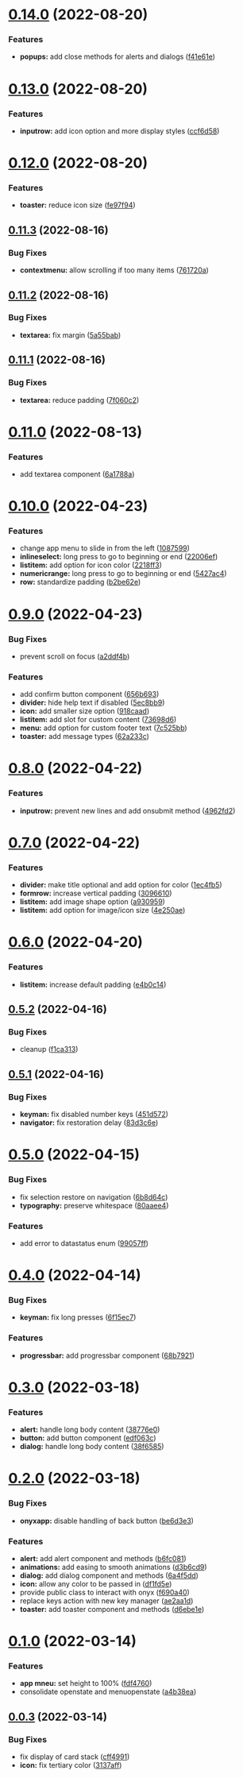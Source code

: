 # [0.14.0](https://github.com/garredow/onyx-ui/compare/v0.13.0...v0.14.0) (2022-08-20)


### Features

* **popups:** add close methods for alerts and dialogs ([f41e61e](https://github.com/garredow/onyx-ui/commit/f41e61ea31f01ce8605c4a1708e397c347731d5d))

# [0.13.0](https://github.com/garredow/onyx-ui/compare/v0.12.0...v0.13.0) (2022-08-20)


### Features

* **inputrow:** add icon option and more display styles ([ccf6d58](https://github.com/garredow/onyx-ui/commit/ccf6d587aeac2cfc3be62df5df99f1bc0aa53c6c))

# [0.12.0](https://github.com/garredow/onyx-ui/compare/v0.11.3...v0.12.0) (2022-08-20)


### Features

* **toaster:** reduce icon size ([fe97f94](https://github.com/garredow/onyx-ui/commit/fe97f94e15d0e636c3c1a2a76f1443beecb1b34e))

## [0.11.3](https://github.com/garredow/onyx-ui/compare/v0.11.2...v0.11.3) (2022-08-16)


### Bug Fixes

* **contextmenu:** allow scrolling if too many items ([761720a](https://github.com/garredow/onyx-ui/commit/761720a3c767093105ad68a43b8135d6f8f04e0e))

## [0.11.2](https://github.com/garredow/onyx-ui/compare/v0.11.1...v0.11.2) (2022-08-16)


### Bug Fixes

* **textarea:** fix margin ([5a55bab](https://github.com/garredow/onyx-ui/commit/5a55babcf62e214b3471704c89b2379421b492cb))

## [0.11.1](https://github.com/garredow/onyx-ui/compare/v0.11.0...v0.11.1) (2022-08-16)


### Bug Fixes

* **textarea:** reduce padding ([7f060c2](https://github.com/garredow/onyx-ui/commit/7f060c2a5461d2d88f1af9aae78bee1cfb075b8e))

# [0.11.0](https://github.com/garredow/onyx-ui/compare/v0.10.0...v0.11.0) (2022-08-13)


### Features

* add textarea component ([6a1788a](https://github.com/garredow/onyx-ui/commit/6a1788afb92bc5a3e0828bbc6754dda49a4d30cf))

# [0.10.0](https://github.com/garredow/onyx-ui/compare/v0.9.0...v0.10.0) (2022-04-23)


### Features

* change app menu to slide in from the left ([1087599](https://github.com/garredow/onyx-ui/commit/108759997c31a8198cf5469f6d5d8b1a5a9c2dbf))
* **inlineselect:** long press to go to beginning or end ([22006ef](https://github.com/garredow/onyx-ui/commit/22006ef68b521a8829a097628a7ff5964e6430e1))
* **listitem:** add option for icon color ([2218ff3](https://github.com/garredow/onyx-ui/commit/2218ff39038205da9eb059aee9ceeeb4dfef56ae))
* **numericrange:** long press to go to beginning or end ([5427ac4](https://github.com/garredow/onyx-ui/commit/5427ac4e02195059c03c807ba4e81843719f6d25))
* **row:** standardize padding ([b2be62e](https://github.com/garredow/onyx-ui/commit/b2be62e43fcda1cadaa7c54164f3890afe187a81))

# [0.9.0](https://github.com/garredow/onyx-ui/compare/v0.8.0...v0.9.0) (2022-04-23)


### Bug Fixes

* prevent scroll on focus ([a2ddf4b](https://github.com/garredow/onyx-ui/commit/a2ddf4baabd4cd5618ddbaf4a983e042c38921e7))


### Features

* add confirm button component ([656b693](https://github.com/garredow/onyx-ui/commit/656b693853131105178b661117f3cef10f8a21de))
* **divider:** hide help text if disabled ([5ec8bb9](https://github.com/garredow/onyx-ui/commit/5ec8bb96b9b5539030836cd79f0d57e359e6c665))
* **icon:** add smaller size option ([918caad](https://github.com/garredow/onyx-ui/commit/918caadc84ad51589cd734f46414b2a72474bf9c))
* **listitem:** add slot for custom content ([73698d6](https://github.com/garredow/onyx-ui/commit/73698d6bcb4088a4847067c16255ff58fbe79767))
* **menu:** add option for custom footer text ([7c525bb](https://github.com/garredow/onyx-ui/commit/7c525bba051057752c111ba83242d9de267803de))
* **toaster:** add message types ([62a233c](https://github.com/garredow/onyx-ui/commit/62a233c15a225a54ab4e553935b4a8e731296078))

# [0.8.0](https://github.com/garredow/onyx-ui/compare/v0.7.0...v0.8.0) (2022-04-22)


### Features

* **inputrow:** prevent new lines and add onsubmit method ([4962fd2](https://github.com/garredow/onyx-ui/commit/4962fd227fc6571130e228164afcbbd6b6059cbf))

# [0.7.0](https://github.com/garredow/onyx-ui/compare/v0.6.0...v0.7.0) (2022-04-22)


### Features

* **divider:** make title optional and add option for color ([1ec4fb5](https://github.com/garredow/onyx-ui/commit/1ec4fb5543a69a492e676a580af5d5f5e4d6cbf7))
* **formrow:** increase vertical padding ([3096610](https://github.com/garredow/onyx-ui/commit/3096610e982b32b6c7385179f7dc239bc0bf6077))
* **listitem:** add image shape option ([a930959](https://github.com/garredow/onyx-ui/commit/a93095982d242b4c9f2d24ec77578ac560eca29a))
* **listitem:** add option for image/icon size ([4e250ae](https://github.com/garredow/onyx-ui/commit/4e250ae73fdd7841fdf961f833d980c75696694d))

# [0.6.0](https://github.com/garredow/onyx-ui/compare/v0.5.2...v0.6.0) (2022-04-20)


### Features

* **listitem:** increase default padding ([e4b0c14](https://github.com/garredow/onyx-ui/commit/e4b0c140027bd12c18b0d6dc70073a445b1441fd))

## [0.5.2](https://github.com/garredow/onyx-ui/compare/v0.5.1...v0.5.2) (2022-04-16)


### Bug Fixes

* cleanup ([f1ca313](https://github.com/garredow/onyx-ui/commit/f1ca313d52c7a624d429b0ed17a7bcff64b8a4be))

## [0.5.1](https://github.com/garredow/onyx-ui/compare/v0.5.0...v0.5.1) (2022-04-16)


### Bug Fixes

* **keyman:** fix disabled number keys ([451d572](https://github.com/garredow/onyx-ui/commit/451d57270d940178eb5b7e81fbe96ec915a122b5))
* **navigator:** fix restoration delay ([83d3c6e](https://github.com/garredow/onyx-ui/commit/83d3c6ec24932cbee25f97f6f305f6e2709425a2))

# [0.5.0](https://github.com/garredow/onyx-ui/compare/v0.4.0...v0.5.0) (2022-04-15)


### Bug Fixes

* fix selection restore on navigation ([6b8d64c](https://github.com/garredow/onyx-ui/commit/6b8d64c3dd4fd6120c28ca804a8d2c725dfb3e03))
* **typography:** preserve whitespace ([80aaee4](https://github.com/garredow/onyx-ui/commit/80aaee4d5b7fd2db053ab1fa4025c4da3ea38631))


### Features

* add error to datastatus enum ([99057ff](https://github.com/garredow/onyx-ui/commit/99057ff50e825da67547596432f4df5ce5c48cf7))

# [0.4.0](https://github.com/garredow/onyx-ui/compare/v0.3.0...v0.4.0) (2022-04-14)


### Bug Fixes

* **keyman:** fix long presses ([6f15ec7](https://github.com/garredow/onyx-ui/commit/6f15ec7f2695653d71e71d929d0b70953cbe009e))


### Features

* **progressbar:** add progressbar component ([68b7921](https://github.com/garredow/onyx-ui/commit/68b79215880826fecce99d3d0cfb8ba66073ddaf))

# [0.3.0](https://github.com/garredow/onyx-ui/compare/v0.2.0...v0.3.0) (2022-03-18)


### Features

* **alert:** handle long body content ([38776e0](https://github.com/garredow/onyx-ui/commit/38776e0ea4e95c9345a5359e7c10f43ad2edff43))
* **button:** add button component ([edf063c](https://github.com/garredow/onyx-ui/commit/edf063c3b547dec2ac575bb12a3b8c623100065f))
* **dialog:** handle long body content ([38f6585](https://github.com/garredow/onyx-ui/commit/38f658508196367067ca17194d32c30adaa34318))

# [0.2.0](https://github.com/garredow/onyx-ui/compare/v0.1.0...v0.2.0) (2022-03-18)


### Bug Fixes

* **onyxapp:** disable handling of back button ([be6d3e3](https://github.com/garredow/onyx-ui/commit/be6d3e37c7c5de8c0664185b85d2cf79c7187ac4))


### Features

* **alert:** add alert component and methods ([b6fc081](https://github.com/garredow/onyx-ui/commit/b6fc081e30b9aceac1394f23be2fbabdc0e6579e))
* **animations:** add easing to smooth animations ([d3b6cd9](https://github.com/garredow/onyx-ui/commit/d3b6cd9bc592673794634a06feeca9cf1b72e6d7))
* **dialog:** add dialog component and methods ([6a4f5dd](https://github.com/garredow/onyx-ui/commit/6a4f5dd71413f2ea6c345338a264ebd636303db3))
* **icon:** allow any color to be passed in ([df1fd5e](https://github.com/garredow/onyx-ui/commit/df1fd5eb2d690c907c88f82fb31fee931a317339))
* provide public class to interact with onyx ([f690a40](https://github.com/garredow/onyx-ui/commit/f690a40e05d6135f62369ee96c29faad8a4cd61a))
* replace keys action with new key manager ([ae2aa1d](https://github.com/garredow/onyx-ui/commit/ae2aa1d7a78e86632a9708d3cc1ceea0269d3f2f))
* **toaster:** add toaster component and methods ([d6ebe1e](https://github.com/garredow/onyx-ui/commit/d6ebe1e03e5195db0b8401adbcb65ac4de6fedc6))

# [0.1.0](https://github.com/garredow/onyx-ui/compare/v0.0.3...v0.1.0) (2022-03-14)


### Features

* **app mneu:** set height to 100% ([fdf4760](https://github.com/garredow/onyx-ui/commit/fdf47605662ced9f33272293c9ced218a04ba5d5))
* consolidate openstate and menuopenstate ([a4b38ea](https://github.com/garredow/onyx-ui/commit/a4b38ead8240e1e4e7599abc27c56a454c556df4))

## [0.0.3](https://github.com/garredow/onyx-ui/compare/v0.0.2...v0.0.3) (2022-03-14)


### Bug Fixes

* fix display of card stack ([cff4991](https://github.com/garredow/onyx-ui/commit/cff499172949f791ecae3366f863425be62fcc73))
* **icon:** fix tertiary color ([3137aff](https://github.com/garredow/onyx-ui/commit/3137aff35c33b944059acabb05cab38d060598e4))
